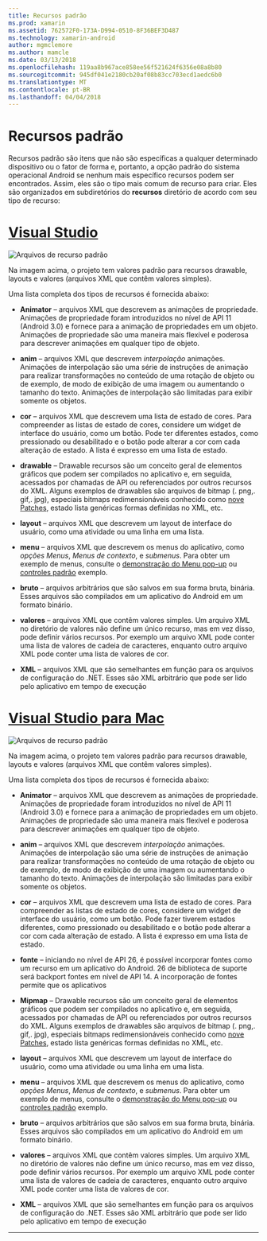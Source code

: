 ```yaml
---
title: Recursos padrão
ms.prod: xamarin
ms.assetid: 762572F0-173A-D994-0510-8F36BEF3D487
ms.technology: xamarin-android
author: mgmclemore
ms.author: mamcle
ms.date: 03/13/2018
ms.openlocfilehash: 119aa8b967ace858ee56f521624f6356e08a8b80
ms.sourcegitcommit: 945df041e2180cb20af08b83cc703ecd1aedc6b0
ms.translationtype: MT
ms.contentlocale: pt-BR
ms.lasthandoff: 04/04/2018
---
```

# <a name="default-resources"></a>Recursos padrão

Recursos padrão são itens que não são específicas a qualquer determinado dispositivo ou o fator de forma e, portanto, a opção padrão do sistema operacional Android se nenhum mais específico recursos podem ser encontrados. Assim, eles são o tipo mais comum de recurso para criar. Eles são organizados em subdiretórios do **recursos** diretório de acordo com seu tipo de recurso:

# <a name="visual-studiotabvswin"></a>[Visual Studio](#tab/vswin)

![Arquivos de recurso padrão](default-resources-images/01-resource-files-vs.png)

Na imagem acima, o projeto tem valores padrão para recursos drawable, layouts e valores (arquivos XML que contêm valores simples).

Uma lista completa dos tipos de recursos é fornecida abaixo:

-  **Animator** &ndash; arquivos XML que descrevem as animações de propriedade.
   Animações de propriedade foram introduzidos no nível de API 11 (Android 3.0) e fornece para a animação de propriedades em um objeto. Animações de propriedade são uma maneira mais flexível e poderosa para descrever animações em qualquer tipo de objeto.

-  **anim** &ndash; arquivos XML que descrevem *interpolação* animações. Animações de interpolação são uma série de instruções de animação para realizar transformações no conteúdo de uma rotação de objeto ou de exemplo, de modo de exibição de uma imagem ou aumentando o tamanho do texto. Animações de interpolação são limitadas para exibir somente os objetos.

-  **cor** &ndash; arquivos XML que descrevem uma lista de estado de cores. Para compreender as listas de estado de cores, considere um widget de interface do usuário, como um botão.
   Pode ter diferentes estados, como pressionado ou desabilitado e o botão pode alterar a cor com cada alteração de estado. A lista é expresso em uma lista de estado.

-  **drawable** &ndash; Drawable recursos são um conceito geral de elementos gráficos que podem ser compilados no aplicativo e, em seguida, acessados por chamadas de API ou referenciados por outros recursos do XML.
   Alguns exemplos de drawables são arquivos de bitmap (. png,. gif,. jpg), especiais bitmaps redimensionáveis conhecido como [nove Patches](https://developer.android.com/guide/topics/graphics/2d-graphics.html#nine-patch), estado lista genéricas formas definidas no XML, etc.
 
-  **layout** &ndash; arquivos XML que descrevem um layout de interface do usuário, como uma atividade ou uma linha em uma lista.

-  **menu** &ndash; arquivos XML que descrevem os menus do aplicativo, como *opções Menus*, *Menus de contexto*, e *submenus*. Para obter um exemplo de menus, consulte o [demonstração do Menu pop-up](https://developer.xamarin.com/samples/monodroid/PopupMenuDemo/) ou [controles padrão](https://developer.xamarin.com/samples/mobile/StandardControls/) exemplo.

-  **bruto** &ndash; arquivos arbitrários que são salvos em sua forma bruta, binária. Esses arquivos são compilados em um aplicativo do Android em um formato binário.

-  **valores** &ndash; arquivos XML que contêm valores simples. Um arquivo XML no diretório de valores não define um único recurso, mas em vez disso, pode definir vários recursos. Por exemplo um arquivo XML pode conter uma lista de valores de cadeia de caracteres, enquanto outro arquivo XML pode conter uma lista de valores de cor.

-  **XML** &ndash; arquivos XML que são semelhantes em função para os arquivos de configuração do .NET. Esses são XML arbitrário que pode ser lido pelo aplicativo em tempo de execução


# <a name="visual-studio-for-mactabvsmac"></a>[Visual Studio para Mac](#tab/vsmac)

![Arquivos de recurso padrão](default-resources-images/01-resource-files-xs.png)

Na imagem acima, o projeto tem valores padrão para recursos drawable, layouts e valores (arquivos XML que contêm valores simples).

Uma lista completa dos tipos de recursos é fornecida abaixo:

-  **Animator** &ndash; arquivos XML que descrevem as animações de propriedade.
   Animações de propriedade foram introduzidos no nível de API 11 (Android 3.0) e fornece para a animação de propriedades em um objeto. Animações de propriedade são uma maneira mais flexível e poderosa para descrever animações em qualquer tipo de objeto.

-  **anim** &ndash; arquivos XML que descrevem *interpolação* animações. Animações de interpolação são uma série de instruções de animação para realizar transformações no conteúdo de uma rotação de objeto ou de exemplo, de modo de exibição de uma imagem ou aumentando o tamanho do texto. Animações de interpolação são limitadas para exibir somente os objetos.

-  **cor** &ndash; arquivos XML que descrevem uma lista de estado de cores. Para compreender as listas de estado de cores, considere um widget de interface do usuário, como um botão.
   Pode fazer tiverem estados diferentes, como pressionado ou desabilitado e o botão pode alterar a cor com cada alteração de estado. A lista é expresso em uma lista de estado.

-  **fonte** &ndash; iniciando no nível de API 26, é possível incorporar fontes como um recurso em um aplicativo do Android. 26 de biblioteca de suporte será backport fontes em nível de API 14. A incorporação de fontes permite que os aplicativos

-  **Mipmap** &ndash; Drawable recursos são um conceito geral de elementos gráficos que podem ser compilados no aplicativo e, em seguida, acessados por chamadas de API ou referenciados por outros recursos do XML.
   Alguns exemplos de drawables são arquivos de bitmap (. png,. gif,. jpg), especiais bitmaps redimensionáveis conhecido como [nove Patches](https://developer.android.com/guide/topics/graphics/2d-graphics.html#nine-patch), estado lista genéricas formas definidas no XML, etc.

-  **layout** &ndash; arquivos XML que descrevem um layout de interface do usuário, como uma atividade ou uma linha em uma lista.

-  **menu** &ndash; arquivos XML que descrevem os menus do aplicativo, como *opções Menus*, *Menus de contexto*, e *submenus*. Para obter um exemplo de menus, consulte o [demonstração do Menu pop-up](https://developer.xamarin.com/samples/monodroid/PopupMenuDemo/) ou [controles padrão](https://developer.xamarin.com/samples/mobile/StandardControls/) exemplo.

-  **bruto** &ndash; arquivos arbitrários que são salvos em sua forma bruta, binária. Esses arquivos são compilados em um aplicativo do Android em um formato binário.

-  **valores** &ndash; arquivos XML que contêm valores simples. Um arquivo XML no diretório de valores não define um único recurso, mas em vez disso, pode definir vários recursos. Por exemplo um arquivo XML pode conter uma lista de valores de cadeia de caracteres, enquanto outro arquivo XML pode conter uma lista de valores de cor.

-  **XML** &ndash; arquivos XML que são semelhantes em função para os arquivos de configuração do .NET. Esses são XML arbitrário que pode ser lido pelo aplicativo em tempo de execução

-----

